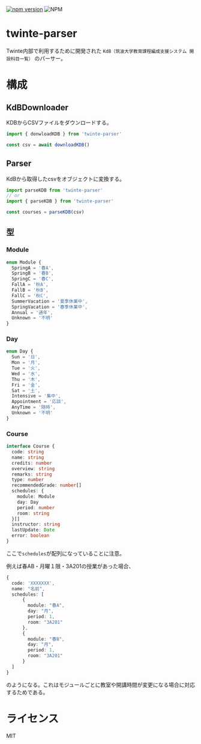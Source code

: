 [![npm version](https://badge.fury.io/js/twinte-parser.svg)](https://badge.fury.io/js/twinte-parser)
![NPM](https://img.shields.io/npm/l/twinte-parser.svg)
# twinte-parser
Twinte内部で利用するために開発された
`KdB（筑波大学教育課程編成支援システム 開設科目一覧）`
のパーサー。

# 構成
## KdBDownloader
KDBからCSVファイルをダウンロードする。

```typescript
import { donwloadKDB } from 'twinte-parser'

const csv = await downloadKDB()
```

## Parser
KdBから取得したcsvをオブジェクトに変換する。

```typescript
import parseKDB from 'twinte-parser'
// or
import { parseKDB } from 'twinte-parser'

const courses = parseKDB(csv)
```

## 型
### Module
```typescript
enum Module {
  SpringA = '春A',
  SpringB = '春B',
  SpringC = '春C',
  FallA = '秋A',
  FallB = '秋B',
  FallC = '秋C',
  SummerVacation = '夏季休業中',
  SpringVacation = '春季休業中',
  Annual = '通年',
  Unknown = '不明'
}
```

### Day
```typescript
enum Day {
  Sun = '日',
  Mon = '月',
  Tue = '火',
  Wed = '水',
  Thu = '木',
  Fri = '金',
  Sat = '土',
  Intensive = '集中',
  Appointment = '応談',
  AnyTime = '随時',
  Unknown = '不明'
}

```

### Course
```typescript
interface Course {
  code: string
  name: string
  credits: number
  overview: string
  remarks: string
  type: number
  recommendedGrade: number[]
  schedules: {
    module: Module
    day: Day
    period: number
    room: string
  }[]
  instructor: string
  lastUpdate: Date
  error: boolean
}
```

ここで`schedules`が配列になっていることに注意。

例えば春AB・月曜１限・3A201の授業があった場合、

```typescript
{
  code: 'XXXXXXX',
  name: "名前",
  schedules: [
      {
        module: "春A",
        day: "月",
        period: 1,
        room: "3A201"
      },
      {
        module: "春B",
        day: "月",
        period: 1,
        room: "3A201"
      }
  ]
}
```

のようになる。これはモジュールごとに教室や開講時間が変更になる場合に対応するためである。

# ライセンス
MIT
